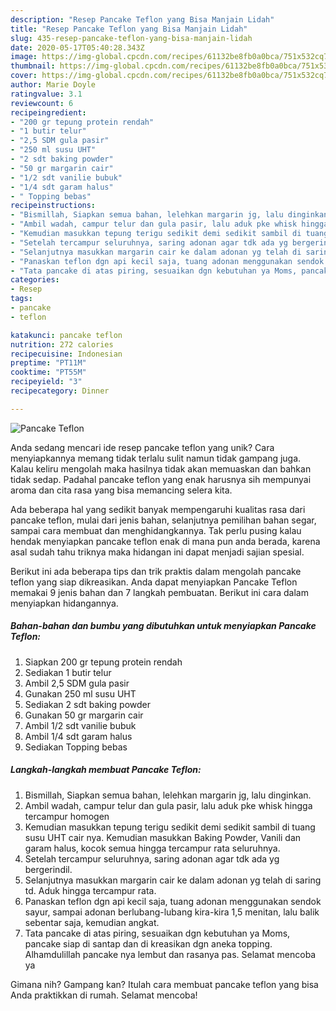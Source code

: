 ```yaml
---
description: "Resep Pancake Teflon yang Bisa Manjain Lidah"
title: "Resep Pancake Teflon yang Bisa Manjain Lidah"
slug: 435-resep-pancake-teflon-yang-bisa-manjain-lidah
date: 2020-05-17T05:40:28.343Z
image: https://img-global.cpcdn.com/recipes/61132be8fb0a0bca/751x532cq70/pancake-teflon-foto-resep-utama.jpg
thumbnail: https://img-global.cpcdn.com/recipes/61132be8fb0a0bca/751x532cq70/pancake-teflon-foto-resep-utama.jpg
cover: https://img-global.cpcdn.com/recipes/61132be8fb0a0bca/751x532cq70/pancake-teflon-foto-resep-utama.jpg
author: Marie Doyle
ratingvalue: 3.1
reviewcount: 6
recipeingredient:
- "200 gr tepung protein rendah"
- "1 butir telur"
- "2,5 SDM gula pasir"
- "250 ml susu UHT"
- "2 sdt baking powder"
- "50 gr margarin cair"
- "1/2 sdt vanilie bubuk"
- "1/4 sdt garam halus"
- " Topping bebas"
recipeinstructions:
- "Bismillah, Siapkan semua bahan, lelehkan margarin jg, lalu dinginkan."
- "Ambil wadah, campur telur dan gula pasir, lalu aduk pke whisk hingga tercampur homogen"
- "Kemudian masukkan tepung terigu sedikit demi sedikit sambil di tuang susu UHT cair nya. Kemudian masukkan Baking Powder, Vanili dan garam halus, kocok semua hingga tercampur rata seluruhnya."
- "Setelah tercampur seluruhnya, saring adonan agar tdk ada yg bergerindil."
- "Selanjutnya masukkan margarin cair ke dalam adonan yg telah di saring td. Aduk hingga tercampur rata."
- "Panaskan teflon dgn api kecil saja, tuang adonan menggunakan sendok sayur, sampai adonan berlubang-lubang kira-kira 1,5 menitan, lalu balik sebentar saja, kemudian angkat."
- "Tata pancake di atas piring, sesuaikan dgn kebutuhan ya Moms, pancake siap di santap dan di kreasikan dgn aneka topping. Alhamdulillah pancake nya lembut dan rasanya pas. Selamat mencoba ya"
categories:
- Resep
tags:
- pancake
- teflon

katakunci: pancake teflon 
nutrition: 272 calories
recipecuisine: Indonesian
preptime: "PT11M"
cooktime: "PT55M"
recipeyield: "3"
recipecategory: Dinner

---
```



![Pancake Teflon](https://img-global.cpcdn.com/recipes/61132be8fb0a0bca/751x532cq70/pancake-teflon-foto-resep-utama.jpg)

Anda sedang mencari ide resep pancake teflon yang unik? Cara menyiapkannya memang tidak terlalu sulit namun tidak gampang juga. Kalau keliru mengolah maka hasilnya tidak akan memuaskan dan bahkan tidak sedap. Padahal pancake teflon yang enak harusnya sih mempunyai aroma dan cita rasa yang bisa memancing selera kita.

Ada beberapa hal yang sedikit banyak mempengaruhi kualitas rasa dari pancake teflon, mulai dari jenis bahan, selanjutnya pemilihan bahan segar, sampai cara membuat dan menghidangkannya. Tak perlu pusing kalau hendak menyiapkan pancake teflon enak di mana pun anda berada, karena asal sudah tahu triknya maka hidangan ini dapat menjadi sajian spesial.




Berikut ini ada beberapa tips dan trik praktis dalam mengolah pancake teflon yang siap dikreasikan. Anda dapat menyiapkan Pancake Teflon memakai 9 jenis bahan dan 7 langkah pembuatan. Berikut ini cara dalam menyiapkan hidangannya.

<!--inarticleads1-->

##### Bahan-bahan dan bumbu yang dibutuhkan untuk menyiapkan Pancake Teflon:

1. Siapkan 200 gr tepung protein rendah
1. Sediakan 1 butir telur
1. Ambil 2,5 SDM gula pasir
1. Gunakan 250 ml susu UHT
1. Sediakan 2 sdt baking powder
1. Gunakan 50 gr margarin cair
1. Ambil 1/2 sdt vanilie bubuk
1. Ambil 1/4 sdt garam halus
1. Sediakan  Topping bebas




<!--inarticleads2-->

##### Langkah-langkah membuat Pancake Teflon:

1. Bismillah, Siapkan semua bahan, lelehkan margarin jg, lalu dinginkan.
1. Ambil wadah, campur telur dan gula pasir, lalu aduk pke whisk hingga tercampur homogen
1. Kemudian masukkan tepung terigu sedikit demi sedikit sambil di tuang susu UHT cair nya. Kemudian masukkan Baking Powder, Vanili dan garam halus, kocok semua hingga tercampur rata seluruhnya.
1. Setelah tercampur seluruhnya, saring adonan agar tdk ada yg bergerindil.
1. Selanjutnya masukkan margarin cair ke dalam adonan yg telah di saring td. Aduk hingga tercampur rata.
1. Panaskan teflon dgn api kecil saja, tuang adonan menggunakan sendok sayur, sampai adonan berlubang-lubang kira-kira 1,5 menitan, lalu balik sebentar saja, kemudian angkat.
1. Tata pancake di atas piring, sesuaikan dgn kebutuhan ya Moms, pancake siap di santap dan di kreasikan dgn aneka topping. Alhamdulillah pancake nya lembut dan rasanya pas. Selamat mencoba ya




Gimana nih? Gampang kan? Itulah cara membuat pancake teflon yang bisa Anda praktikkan di rumah. Selamat mencoba!
